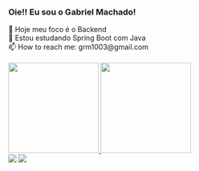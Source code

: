 ### Oie!! Eu sou o Gabriel Machado!
<div "display: row">
 🔭 Hoje meu foco é o Backend <br>
 🌱 Estou estudando Spring Boot com Java <br>
 📫 How to reach me: grm1003@gmail.com <br>
 </div><br>
 <div >
  <a href="https://github.com/grm1003">
  <img height="180em" src="https://github-readme-stats.vercel.app/api?username=grm1003&show_icons=true&theme=merlot&include_all_commits=true&count_private=false"/>
  <img height="180em" src="https://github-readme-stats.vercel.app/api/top-langs/?username=grm1003&layout=compact&langs_count=7&theme=merlot"/>
</div>

<div>
  <a href="https://www.instagram.com/gabrielrmachado_/" target="_blank"><img src="https://img.shields.io/badge/-Instagram-%23E4405F?style=for-the-badge&logo=instagram&logoColor=white" target="_blank"></a>
 <a href="https://www.linkedin.com/in/gabriel-rezende-machado-920b18183/" target="_blank"><img src="https://img.shields.io/badge/-LinkedIn-%230077B5?style=for-the-badge&logo=linkedin&logoColor=white" target="_blank"></a> 
  </div>
